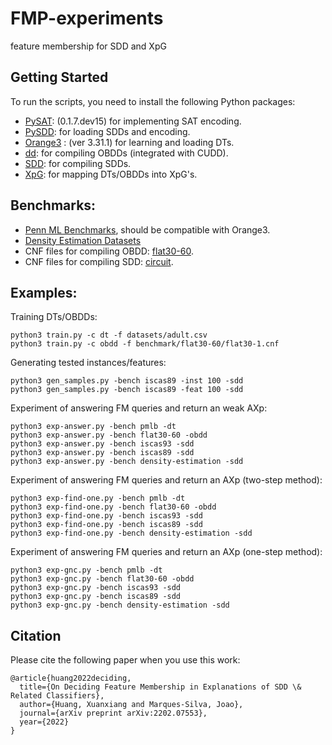 # FMP-experiments
feature membership for SDD and XpG

## Getting Started
To run the scripts, you need to install the following Python packages:
- [PySAT](https://github.com/pysathq/pysat): (0.1.7.dev15) for implementing SAT encoding.
- [PySDD](https://github.com/wannesm/PySDD): for loading SDDs and encoding.
- [Orange3](https://github.com/biolab/orange3) : (ver 3.31.1) for learning and loading DTs.
- [dd](https://github.com/tulip-control/dd): for compiling OBDDs (integrated with CUDD).
- [SDD](http://reasoning.cs.ucla.edu/sdd/): for compiling SDDs.
- [XpG](https://github.com/yizza91/xpg): for mapping DTs/OBDDs into XpG's.

## Benchmarks:
* [Penn ML Benchmarks](https://epistasislab.github.io/pmlb/), should be compatible with Orange3.
* [Density Estimation Datasets](https://github.com/UCLA-StarAI/Density-Estimation-Datasets)
* CNF files for compiling OBDD: [flat30-60](https://www.cs.ubc.ca/~hoos/SATLIB/benchm.html).
* CNF files for compiling SDD: [circuit](http://www.cril.univ-artois.fr/KC/benchmarks.html).

## Examples:
Training DTs/OBDDs:
```
python3 train.py -c dt -f datasets/adult.csv
python3 train.py -c obdd -f benchmark/flat30-60/flat30-1.cnf
```
Generating tested instances/features:
```
python3 gen_samples.py -bench iscas89 -inst 100 -sdd
python3 gen_samples.py -bench iscas89 -feat 100 -sdd
```
Experiment of answering FM queries and return an weak AXp:
```
python3 exp-answer.py -bench pmlb -dt
python3 exp-answer.py -bench flat30-60 -obdd
python3 exp-answer.py -bench iscas93 -sdd
python3 exp-answer.py -bench iscas89 -sdd
python3 exp-answer.py -bench density-estimation -sdd
```
Experiment of answering FM queries and return an AXp (two-step method):
```
python3 exp-find-one.py -bench pmlb -dt
python3 exp-find-one.py -bench flat30-60 -obdd
python3 exp-find-one.py -bench iscas93 -sdd
python3 exp-find-one.py -bench iscas89 -sdd
python3 exp-find-one.py -bench density-estimation -sdd
```
Experiment of answering FM queries and return an AXp (one-step method):
```
python3 exp-gnc.py -bench pmlb -dt
python3 exp-gnc.py -bench flat30-60 -obdd
python3 exp-gnc.py -bench iscas93 -sdd
python3 exp-gnc.py -bench iscas89 -sdd
python3 exp-gnc.py -bench density-estimation -sdd
```

## Citation
Please cite the following paper when you use this work:
```
@article{huang2022deciding,
  title={On Deciding Feature Membership in Explanations of SDD \& Related Classifiers},
  author={Huang, Xuanxiang and Marques-Silva, Joao},
  journal={arXiv preprint arXiv:2202.07553},
  year={2022}
}
```